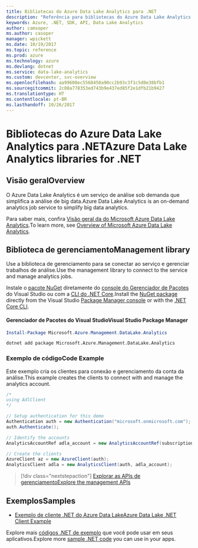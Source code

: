 ```yaml
---
title: Bibliotecas do Azure Data Lake Analytics para .NET
description: "Referência para bibliotecas do Azure Data Lake Analytics para .NET"
keywords: Azure, .NET, SDK, API, Data Lake Analytics
author: camsoper
ms.author: casoper
manager: wpickett
ms.date: 10/19/2017
ms.topic: reference
ms.prod: azure
ms.technology: azure
ms.devlang: dotnet
ms.service: data-lake-analytics
ms.custom: devcenter, svc-overview
ms.openlocfilehash: aa99608ec5568450a90cc2b93c3f1c5d0e38bfb1
ms.sourcegitcommit: 2c08a778353ed743b9e437ed85f2e1dfb21b9427
ms.translationtype: HT
ms.contentlocale: pt-BR
ms.lasthandoff: 10/26/2017
---
```

# <a name="azure-data-lake-analytics-libraries-for-net"></a><span data-ttu-id="0bec4-104">Bibliotecas do Azure Data Lake Analytics para .NET</span><span class="sxs-lookup"><span data-stu-id="0bec4-104">Azure Data Lake Analytics libraries for .NET</span></span>

## <a name="overview"></a><span data-ttu-id="0bec4-105">Visão geral</span><span class="sxs-lookup"><span data-stu-id="0bec4-105">Overview</span></span>

<span data-ttu-id="0bec4-106">O Azure Data Lake Analytics é um serviço de análise sob demanda que simplifica a análise de big data.</span><span class="sxs-lookup"><span data-stu-id="0bec4-106">Azure Data Lake Analytics is an on-demand analytics job service to simplify big data analytics.</span></span>

<span data-ttu-id="0bec4-107">Para saber mais, confira [Visão geral da do Microsoft Azure Data Lake Analytics](/azure/data-lake-analytics/data-lake-analytics-overview).</span><span class="sxs-lookup"><span data-stu-id="0bec4-107">To learn more, see [Overview of Microsoft Azure Data Lake Analytics](/azure/data-lake-analytics/data-lake-analytics-overview).</span></span>

## <a name="management-library"></a><span data-ttu-id="0bec4-108">Biblioteca de gerenciamento</span><span class="sxs-lookup"><span data-stu-id="0bec4-108">Management library</span></span>

<span data-ttu-id="0bec4-109">Use a biblioteca de gerenciamento para se conectar ao serviço e gerenciar trabalhos de análise.</span><span class="sxs-lookup"><span data-stu-id="0bec4-109">Use the management library to connect to the service and manage analytics jobs.</span></span>

<span data-ttu-id="0bec4-110">Instale o [pacote NuGet](https://www.nuget.org/packages/Microsoft.Azure.Management.DataLake.Analytics) diretamente do [console do Gerenciador de Pacotes][PackageManager] do Visual Studio ou com a [CLI do .NET Core][DotNetCLI].</span><span class="sxs-lookup"><span data-stu-id="0bec4-110">Install the [NuGet package](https://www.nuget.org/packages/Microsoft.Azure.Management.DataLake.Analytics) directly from the Visual Studio [Package Manager console][PackageManager] or with the [.NET Core CLI][DotNetCLI].</span></span>

#### <a name="visual-studio-package-manager"></a><span data-ttu-id="0bec4-111">Gerenciador de Pacotes do Visual Studio</span><span class="sxs-lookup"><span data-stu-id="0bec4-111">Visual Studio Package Manager</span></span>

```powershell
Install-Package Microsoft.Azure.Management.DataLake.Analytics
```

```bash
dotnet add package Microsoft.Azure.Management.DataLake.Analytics
```

### <a name="code-example"></a><span data-ttu-id="0bec4-112">Exemplo de código</span><span class="sxs-lookup"><span data-stu-id="0bec4-112">Code Example</span></span>

<span data-ttu-id="0bec4-113">Este exemplo cria os clientes para conexão e gerenciamento da conta da análise.</span><span class="sxs-lookup"><span data-stu-id="0bec4-113">This example creates the clients to connect with and manage the analytics account.</span></span>

```csharp
/*
using AdlClient 
*/

// Setup authentication for this demo
Authentication auth = new Authentication("microsoft.onmicrosoft.com"); // change this to YOUR tenant
auth.Authenticate();

// Identify the accounts
AnalyticsAccountRef adla_account = new AnalyticsAccountRef(subscriptionId, resourceGroup, userName);

// Create the clients
AzureClient az = new AzureClient(auth);
AnalyticsClient adla = new AnalyticsClient(auth, adla_account);
```

> [!div class="nextstepaction"]
> [<span data-ttu-id="0bec4-114">Explorar as APIs de gerenciamento</span><span class="sxs-lookup"><span data-stu-id="0bec4-114">Explore the management APIs</span></span>](/dotnet/api/overview/azure/datalakeanalytics/management)

## <a name="samples"></a><span data-ttu-id="0bec4-115">Exemplos</span><span class="sxs-lookup"><span data-stu-id="0bec4-115">Samples</span></span>
* [<span data-ttu-id="0bec4-116">Exemplo de cliente .NET do Azure Data Lake</span><span class="sxs-lookup"><span data-stu-id="0bec4-116">Azure Data Lake .NET Client Example</span></span>](https://azure.microsoft.com/en-us/resources/samples/data-lake-dotnet-client/)

<span data-ttu-id="0bec4-117">Explore mais [códigos .NET de exemplo](https://azure.microsoft.com/resources/samples/?platform=dotnet) que você pode usar em seus aplicativos.</span><span class="sxs-lookup"><span data-stu-id="0bec4-117">Explore more [sample .NET code](https://azure.microsoft.com/resources/samples/?platform=dotnet) you can use in your apps.</span></span>

[PackageManager]: https://docs.microsoft.com/nuget/tools/package-manager-console
[DotNetCLI]: https://docs.microsoft.com/dotnet/core/tools/dotnet-add-package
